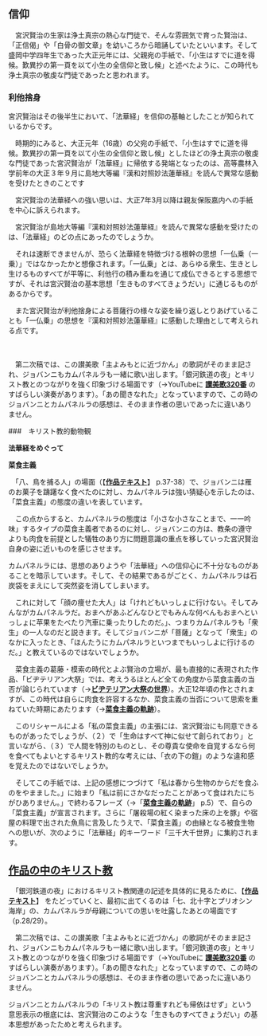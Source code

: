 ## 信仰

 　宮沢賢治の生家は浄土真宗の熱心な門徒で、そんな雰囲気で育った賢治は、「正信偈」や「白骨の御文章」を幼いころから暗誦していたといいます。そして盛岡中学四年生であった大正元年には、父親宛の手紙で、「小生はすでに道を得候。歎異抄の第一頁を以て小生の全信仰と致し候」と述べたように、この時代も浄土真宗の敬虔な門徒であったと思われます。 



###  利他捨身

 宮沢賢治はその後半生において、「法華経」を信仰の基軸としたことが知られているからです。

 　時期的にみると、大正元年（16歳）の父宛の手紙で、「小生はすでに道を得候。歎異抄の第一頁を以て小生の全信仰と致し候」としたほどの浄土真宗の敬虔な門徒であった宮沢賢治が「法華経」に帰依する発端となったのは、高等農林入学前年の大正３年９月に島地大等編『漢和対照妙法蓮華経』を読んで異常な感動を受けたときのことです 

 　宮沢賢治の法華経への強い思いは、大正7年3月以降は親友保阪嘉内への手紙を中心に訴えられます。 

 　宮沢賢治が島地大等編『漢和対照妙法蓮華経』を読んで異常な感動を受けたのは、「法華経」のどの点にあったのでしょうか。 

　それは速断できませんが、恐らく法華経を特徴づける根幹の思想「一仏乗（一乗）」ではなかったかと想像されます。「一仏乗」とは、あらゆる衆生、生きとし生けるものすべてが平等に、利他行の積み重ねを通じて成仏できるとする思想ですが、それは宮沢賢治の基本思想「生きものすべてきょうだい」に通じるものがあるからです。

　また宮沢賢治が利他捨身による菩薩行の様々な姿を繰り返しとりあげていることも「一仏乗」の思想を『漢和対照妙法蓮華経』に感動した理由として考えられる点です。

　

 　第二次稿では、この讃美歌「主よみもとに近づかん」の歌詞がそのまま記され、ジョバンニもカムパネルラも一緒に歌い出します。「銀河鉄道の夜」とキリスト教とのつながりを強く印象づける場面です（→YouTubeに **[讃美歌320番](https://www.youtube.com/watch?v=wzCCUZRoo2Y)** のすばらしい演奏があります）。「あの聞きなれた」となっていますので、この時のジョバンニとカムパネルラの感想は、そのまま作者の思いであったに違いありません。 

###　キリスト教的動物観

 **法華経をめぐって** 

**菜食主義**

　「八、鳥を捕る人」の場面（【**[作品テキスト](http://oryzajpn.com/作品テキストpd7.pdf)**】 p.37-38）で、ジョバンニは雁のお菓子を躊躇なく食べたのに対し、カムパネルラは強い猜疑心を示したのは、「菜食主義」の態度の違いを表しています。

 　この点からすると、カムパネルラの態度は「小さな小さなことまで、一一吟味」するタイプの菜食主義者であるのに対し、ジョバンニの方は、教条の遵守よりも肉食を前提とした犠牲のあり方に問題意識の重点を移していった宮沢賢治自身の姿に近いものを感じさせます。 



 カムパネルラには、思想のありようや「法華経」への信仰心に不十分なものがあることを暗示しています。そして、その結果であるがごとく、カムパネルラは石炭袋をまえにして突然姿を消してしまいます。 



 　これに対して「顔の痩せた大人」は「けれどもいっしょに行けない。そしてみんながカムパネルラだ。おまへがあふどんなひとでもみんな何べんもおまへといっしょに苹果をたべたり汽車に乗ったりしたのだ。」、つまりカムパネルラも「衆生」の一人なのだと説きます。そしてジョバンニが「菩薩」となって「衆生」のなかに入ったとき、「ほんたうにカムパネルラといつまでもいっしよに行けるのだ。」と教えているのではないでしょうか。 

 　菜食主義の葛藤・模索の時代とよぶ賢治の立場が、最も直接的に表現された作品、「ビヂテリアン大祭」では、考えうるほとんど全ての角度から菜食主義の当否が論じられています（→**[ビヂテリアン大祭の世界](http://oryzajpn.com/ビヂテリアン大祭の世界.pdf)**）。大正12年頃の作とされますが、この時代は自らに肉食を許容するなか、菜食主義の当否について思索を重ねていた時期にあたります（→**[菜食主義の軌跡](http://oryzajpn.com/菜食主義の軌跡.pdf)**）。 

 　このリシャールによる「私の菜食主義」の主張には、宮沢賢治にも同意できるものがあったでしょうが、（２）で「生命はすべて神に似せて創られており」と言いながら、（３）で人間を特別のものとし、その尊貴な使命を自覚するなら何を食べてもよいとするキリスト教的な考えには、「衣の下の鎧」のような違和感を覚えたのではないでしょうか。 



 　そしてこの手紙では、上記の感想につづけて「私は春から生物のからだを食ふのをやまました。」に始まり「私は前にさかなだったことがあって食はれたにちがひありません。」で終わるフレーズ（→「**[菜食主義の軌跡](http://oryzajpn.com/菜食主義の軌跡.pdf)**」 p.5）で、自らの「菜食主義」が宣言されます。さらに「屠殺場の紅く染まった床の上を豚」や宿屋の料理で出された魚鳥に言及したうえで、「菜食主義」の由縁となる被食生物への思いが、次のように「法華経」的キーワード「三千大千世界」に集約されます。 







## [作品の中のキリスト教](http://oryzajpn.com/archives/3766809.html)

 　「銀河鉄道の夜」におけるキリスト教関連の記述を具体的に見るために、【**[作品テキスト](http://oryzajpn.com/作品テキストpd7.pdf)**】 をたどっていくと、最初に出てくるのは「七、北十字とプリオシン海岸」の、カムパネルラが母親についての思いを吐露したあとの場面です（p.28/29）。 

 　第二次稿では、この讃美歌「主よみもとに近づかん」の歌詞がそのまま記され、ジョバンニもカムパネルラも一緒に歌い出します。「銀河鉄道の夜」とキリスト教とのつながりを強く印象づける場面です（→YouTubeに **[讃美歌320番](https://www.youtube.com/watch?v=wzCCUZRoo2Y)** のすばらしい演奏があります）。「あの聞きなれた」となっていますので、この時のジョバンニとカムパネルラの感想は、そのまま作者の思いであったに違いありません。 

 ジョバンニとカムパネルラの「キリスト教は尊重すれども帰依はせず」という意思表示の根底には、宮沢賢治のこのような「生きものすべてきょうだい」の基本思想があったためと考えられます。 